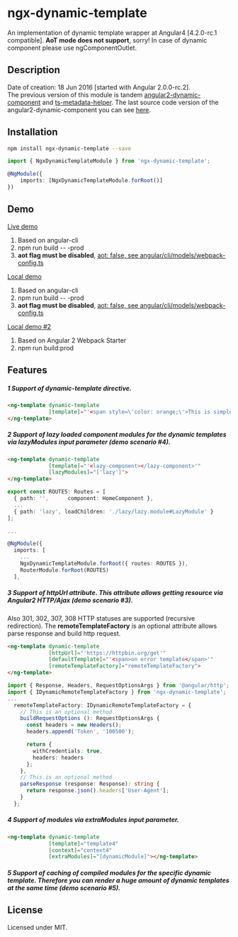 # ngx-dynamic-template

An implementation of dynamic template wrapper at Angular4 [4.2.0-rc.1 compatible]. **AoT mode does not support**, sorry!
In case of dynamic component please use ngComponentOutlet.  

## Description

Date of creation: 18 Jun 2016 [started with Angular 2.0.0-rc.2].  
The previous version of this module is tandem [angular2-dynamic-component](https://www.npmjs.com/package/angular2-dynamic-component) and [ts-metadata-helper](https://www.npmjs.com/package/ts-metadata-helper). The last source code version of the angular2-dynamic-component you can see [here](https://github.com/apoterenko/ngx-dynamic-template/blob/858be91281634bcb06ec82dae40ee1f8eba56563/src/DynamicBase.ts).  

## Installation

```sh
npm install ngx-dynamic-template --save
```

```typescript
import { NgxDynamicTemplateModule } from 'ngx-dynamic-template';

@NgModule({
    imports: [NgxDynamicTemplateModule.forRoot()]
})
```

## Demo

[Live demo](https://apoterenko.github.io/ngx-dynamic-template)  
1. Based on angular-cli  
2. npm run build -- -prod  
3. **aot flag must be disabled**, [aot: false, see angular/cli/models/webpack-config.ts](https://github.com/angular/angular-cli/blob/0d3d9ef21798e77856b06656f11741d07bc062d6/packages/%40angular/cli/models/webpack-config.ts#L89)  

[Local demo](https://github.com/apoterenko/ngx-dynamic-template/tree/master/demo)  
1. Based on angular-cli  
2. npm run build -- -prod  
3. **aot flag must be disabled**, [aot: false, see angular/cli/models/webpack-config.ts](https://github.com/angular/angular-cli/blob/0d3d9ef21798e77856b06656f11741d07bc062d6/packages/%40angular/cli/models/webpack-config.ts#L89)  

[Local demo #2](https://github.com/apoterenko/ngx-dynamic-template/tree/master/demo2)   
1. Based on Angular 2 Webpack Starter  
2. npm run build:prod  

## Features

##### **1** Support of **dynamic-template** directive.

```html
<ng-template dynamic-template
             [template]="'<span style=\'color: orange;\'>This is simple dynamic template</span>'">
</ng-template>
```

##### **2** Support of lazy loaded component modules for the dynamic templates via **lazyModules** input parameter (demo scenario #4).

```html
<ng-template dynamic-template
             [template]="'<lazy-component></lazy-component>'"
             [lazyModules]="['lazy']">
</ng-template>
```

```typescript
export const ROUTES: Routes = [
  { path: '',      component: HomeComponent },
  ...
  { path: 'lazy', loadChildren: './lazy/lazy.module#LazyModule' }
];

...

@NgModule({
  imports: [
    ...
    NgxDynamicTemplateModule.forRoot({ routes: ROUTES }),
    RouterModule.forRoot(ROUTES)
  ],
```

##### **3** Support of **httpUrl** attribute. This attribute allows getting resource via Angular2 HTTP/Ajax (demo scenario #3).

Also 301, 302, 307, 308 HTTP statuses are supported (recursive redirection). The **remoteTemplateFactory** is an optional attribute allows parse response and build http request.

```html
<ng-template dynamic-template
             [httpUrl]="'https://httpbin.org/get'"
             [defaultTemplate]="'<span>on error template</span>'"
             [remoteTemplateFactory]="remoteTemplateFactory">
</ng-template>
```

```typescript
import { Response, Headers, RequestOptionsArgs } from '@angular/http';
import { IDynamicRemoteTemplateFactory } from 'ngx-dynamic-template';
...
  remoteTemplateFactory: IDynamicRemoteTemplateFactory = {
    // This is an optional method
    buildRequestOptions (): RequestOptionsArgs {
      const headers = new Headers();
      headers.append('Token', '100500');

      return {
        withCredentials: true,
        headers: headers
      };
    },
    // This is an optional method
    parseResponse (response: Response): string {
      return response.json().headers['User-Agent'];
    }
  };
```

##### **4** Support of modules via **extraModules** input parameter.

```html
<ng-template dynamic-template
             [template]="template4"
             [context]="context4"
             [extraModules]="[dynamicModule]"></ng-template>
```

##### **5** Support of caching of compiled modules for the specific dynamic template. Therefore you can render a huge amount of dynamic templates at the same time (demo scenario #5).

## License

Licensed under MIT.